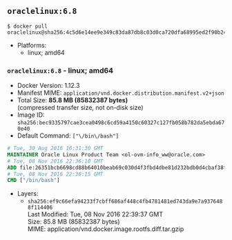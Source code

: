 ## `oraclelinux:6.8`

```console
$ docker pull oraclelinux@sha256:4c5d6e14ee9e349c83da87db8c03d0ca720dfa68995ed2f90b24b0a8f282ce86
```

-	Platforms:
	-	linux; amd64

### `oraclelinux:6.8` - linux; amd64

-	Docker Version: 1.12.3
-	Manifest MIME: `application/vnd.docker.distribution.manifest.v2+json`
-	Total Size: **85.8 MB (85832387 bytes)**  
	(compressed transfer size, not on-disk size)
-	Image ID: `sha256:bec9335797cae3cea0498c6cd59a4150c60327c127fb058b782da5ebda670e40`
-	Default Command: `["\/bin\/bash"]`

```dockerfile
# Tue, 30 Aug 2016 16:31:30 GMT
MAINTAINER Oracle Linux Product Team <ol-ovm-info_ww@oracle.com>
# Tue, 08 Nov 2016 22:36:10 GMT
ADD file:26351bcb6698cd88b64010beab69c030d4f3fbd4dbe81d232bdb0d4cbaf38f7e in / 
# Tue, 08 Nov 2016 22:36:15 GMT
CMD ["/bin/bash"]
```

-	Layers:
	-	`sha256:ef9c66efa94233f7cbff686af448c4fb4781481ed743da9e7a9376488f114406`  
		Last Modified: Tue, 08 Nov 2016 22:39:37 GMT  
		Size: 85.8 MB (85832387 bytes)  
		MIME: application/vnd.docker.image.rootfs.diff.tar.gzip
